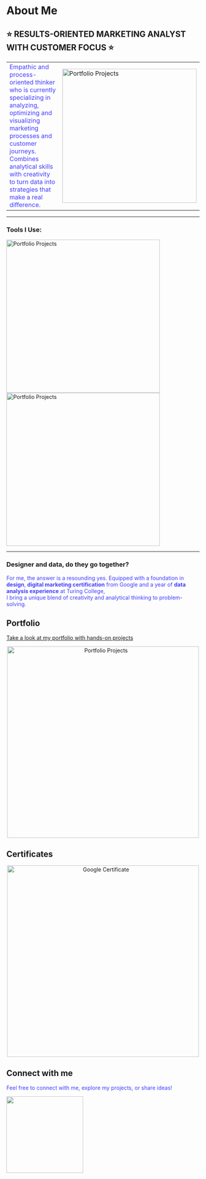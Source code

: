 # About Me

## ⭐ RESULTS-ORIENTED MARKETING ANALYST WITH CUSTOMER FOCUS ⭐
<table border="0">
  <tr>
    <td>
      <span style="color: #413DFF;">Empathic and process-oriented thinker who is currently specializing in analyzing, optimizing and visualizing marketing processes and customer journeys.</span>  
      <br>
      <span style="color: #413DFF;">Combines analytical skills with creativity to turn data into strategies that make a real difference.</span>
    </td>
    <td>
      <img src="https://github.com/user-attachments/assets/63ca7727-80d8-4676-86b2-a6e6659de320" alt="Portfolio Projects" width="350"/>
    </td>
  </tr>
</table>





---

### Tools I Use:
<img src="https://github.com/user-attachments/assets/ccfcc41a-464a-4f26-bd3f-2dc76804af7d" alt="Portfolio Projects" width="400"/>  

<img src="https://github.com/user-attachments/assets/7a2d0554-2f88-494c-97d8-3a2f658716bc" alt="Portfolio Projects" width="400"/>  

---

### Designer and data, do they go together? 
<span style="color: #413DFF;">For me, the answer is a resounding yes. Equipped with a foundation in **design**, **digital marketing certification** from Google and a year of **data analysis experience** at Turing College,  
I bring a unique blend of creativity and analytical thinking to problem-solving.</span>  

## Portfolio  
[Take a look at my portfolio with hands-on projects](https://neeltjedesignsdata.carrd.co/)  

<div align="center">
    <img src="https://github.com/user-attachments/assets/a92cc4dc-00ce-4302-814c-67fa1df9b57f" alt="Portfolio Projects" width="500"/>
</div>  

## Certificates

<div align="center">
    <img src="https://github.com/user-attachments/assets/ed13994c-47a3-4b12-a7b3-4146f1e46c7e" alt="Google Certificate" width="500"/>
</div>  

## Connect with me
<span style="color: #413DFF;">Feel free to connect with me, explore my projects, or share ideas!</span>  

<a href="https://www.linkedin.com/in/neeltjeschoenmaker/">
    <img src="https://img.shields.io/badge/Let's_Connect!-LinkedIn-blue" style="width: 200px; height: auto;"/>
</a>


